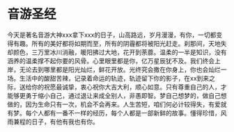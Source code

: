 音游圣经
========

今天是著名音游大神xxx拿下xxx的日子，山高路远，岁月漫漫，有你，一切都变得有趣。所有的美好都将如期而至，所有的阴霾都将被阳光赶走。刹那间，天地失却颜色，三万里冰川消融，暖阳拂过大地，花开到荼蘼。温柔的一半是知识，没有涵养的温柔撑不起你要的风骨。心里眼里都是你，亿万星辰犹不及。我们终会上岸，无论去到哪里都是阳光灿烂，鲜花开放。光终究会撒在你身上，你也会灿烂一场。生活中的酸甜苦辣，记录着命运的轨迹，轨迹留下你的影子，在xx到来之际，送给你的祝愿最诚挚，衷心祝你大吉大利，顺心如意。只有尊重自己的人，才能够更勇于缩小自己，通过退让来成全别人，非愚即智。梦自己想梦的，做自己想做的，因为生命只有一次，机会不会再来。人生苦短，咱们何必计较得失，有爱就有梦。每个人都有一番不一样的经历，每个人都是一部新鲜的故事。懂得珍惜，风雨兼程的日子，有他有我也有你。​

